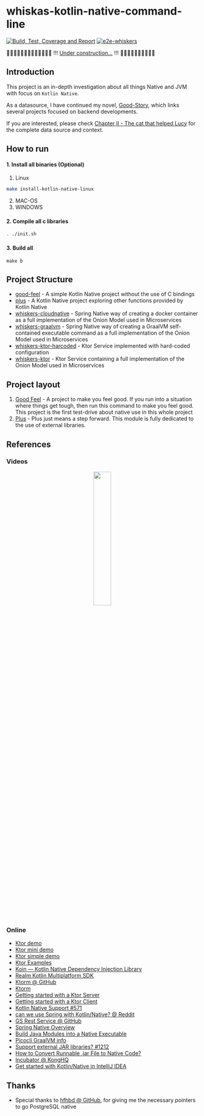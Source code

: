 # whiskas-kotlin-native-command-line


[![Build, Test, Coverage and Report](https://github.com/jesperancinha/whiskers-kotlin-native/actions/workflows/whiskers.yml/badge.svg)](https://github.com/jesperancinha/whiskers-kotlin-native/actions/workflows/whiskers.yml)
[![e2e-whiskers](https://github.com/jesperancinha/whiskers-kotlin-native/actions/workflows/whiskers-e2e.yml/badge.svg)](https://github.com/jesperancinha/whiskers-kotlin-native/actions/workflows/whiskers-e2e.yml)

🚧🚧🚧🚧🚧🚧🚧🚧🚧🚧🚧🚧🚧 !!! [Under construction...](https://github.com/jesperancinha/project-signer/blob/master/project-signer-templates/UnderConstruction.md) !!! 🚧🚧🚧🚧🚧🚧🚧🚧🚧🚧

## Introduction

This project is an in-depth investigation about all things Native and JVM with focus on `Kotlin Native`.

As a datasource, I have continued my novel, [Good-Story](https://github.com/jesperancinha/good-story/blob/main/docs/good.story/GoodStory.md), which links several projects focused on backend developments.

If you are interested, please check [Chapter II - The cat that helped Lucy](./docs/good.story/good.story.chapter.2.md) for the complete data source and context.

## How to run

#### 1. Install all binaries (Optional)

1. Linux

```bash
make install-kotlin-native-linux
```

2. MAC-OS
3. WINDOWS

#### 2. Compile all c libraries

```bash
. ./init.sh
```

#### 3. Build all

```shell
make b
```


## Project Structure

- [good-feel](./good-feel) - A simple Kotlin Native project without the use of C bindings
- [plus](./plus) - A Kotlin Native project exploring other functions provided by Kotlin Native
- [whiskers-cloudnative](./whiskers-cloudnative) - Spring Native way of creating a docker container as a full implementation of the Onion Model used in Microservices
- [whiskers-graalvm](./whiskers-graalvm) - Spring Native way of creating a GraalVM self-contained executable command as a full implementation of the Onion Model used in Microservices
- [whiskers-ktor-harcoded](./whiskers-ktor-harcoded) - Ktor Service implemented with hard-coded configuration
- [whiskers-ktor](./whiskers-ktor) - Ktor Service containing a full implementation of the Onion Model used in Microservices

## Project layout

1. [Good Feel](./good-feel) -  A project to make you feel good. If you run into a situation where things get tough, then run this command to make you feel good. This project is the first test-drive about native use in this whole project
2. [Plus](./plus) - Plus just means a step forward. This module is fully dedicated to the use of external libraries.

## References

### Videos

<div align="center">
      <a title="Ktor From the Ground Up" href="https://www.youtube.com/watch?v=WlvK6zYo8Sw">
     <img 
          src="https://img.youtube.com/vi/WlvK6zYo8Sw/0.jpg" 
          style="width:30%;">
      </a>
</div>

### Online
- [Ktor demo](https://github.com/antonarhipov/ktor-demo)
- [Ktor mini demo](https://github.com/antonarhipov/ktor-mini-demo)
- [Ktor simple demo](https://github.com/antonarhipov/ktor-simple-demo)
- [Ktor Examples](https://github.com/ktorio/ktor-samples)
- [Koin — Kotlin Native Dependency Injection Library](https://medium.com/android-dev-hacks/koin-kotlin-native-dependency-injection-library-f1daddc1ef99)
- [Realm Kotlin Multiplatform SDK](https://blog.jetbrains.com/kotlin/2021/04/realm-kotlin-multiplatform-sdk/)
- [Ktorm @ GitHub](https://github.com/kotlin-orm/ktorm)
- [Ktorm](https://www.ktorm.org/)
- [Getting started with a Ktor Server](https://ktor.io/docs/intellij-idea.html)
- [Getting started with a Ktor Client](https://ktor.io/docs/getting-started-ktor-client.html)
- [Kotlin Native Support #571](https://github.com/ktorio/ktor/issues/571)
- [can we use Spring with Kotlin/Native? @ Reddit](https://www.reddit.com/r/Kotlin/comments/fkn5ko/can_we_use_spring_with_kotlinnative/)
- [GS Rest Service @ GitHub](https://github.com/spring-guides/gs-rest-service)
- [Spring Native Overview](https://docs.spring.io/spring-native/docs/current/reference/htmlsingle/#overview)
- [Build Java Modules into a Native Executable](https://www.graalvm.org/22.2/reference-manual/native-image/guides/build-java-modules-into-native-executable/)
- [Picocli GraalVM info](https://picocli.info/#_graalvm_native_image)
- [Support external JAR libraries? #1212](https://github.com/JetBrains/kotlin-native/issues/1212)
- [How to Convert Runnable .jar File to Native Code?](https://stackoverflow.com/questions/52738484/how-to-convert-runnable-jar-file-to-native-code)
- [Incubator @ KongHQ](https://incubator.konghq.com/)
- [Get started with Kotlin/Native in IntelliJ IDEA](https://kotlinlang.org/docs/native-get-started.html#0)

## Thanks

- Special thanks to [hfhbd @ GitHub](https://github.com/hfhbd/postgres-native-sqldelight), for giving me the necessary pointers to go PostgreSQL native
